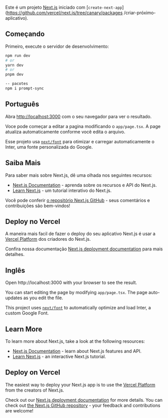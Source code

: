 
Este é um projeto [Next.js](https://nextjs.org/) iniciado com [`create-next-app`](https://github.com/vercel/next.js/tree/canary/packages /criar-próximo-aplicativo).

## Começando


Primeiro, execute o servidor de desenvolvimento:

```bash
npm run dev
# or
yarn dev
# or
pnpm dev

-- pacotes
npm i prompt-sync 

```

## Português

Abra [http://localhost:3000](http://localhost:3000) com o seu navegador para ver o resultado.

Voce pode começar a editar a pagina modificando o `app/page.tsx`. A page atualiza automaticamente conforme você edita o arquivo.

Esse projeto usa [`next/font`](https://nextjs.org/docs/basic-features/font-optimization) para otimizar e carregar automaticamente o Inter, uma fonte personalizada do Google.

## Saiba Mais

Para saber mais sobre Next.js, dê uma olhada nos seguintes recursos:

- [Next.js Documentation](https://nextjs.org/docs) - aprenda sobre os recursos e API do Next.js.
- [Learn Next.js](https://nextjs.org/learn) - um tutorial interativo do Next.js.

Você pode conferir [o repositório Next.js GitHub](https://github.com/vercel/next.js/) - seus comentários e contribuições são bem-vindos!

## Deploy no Vercel

A maneira mais facil de fazer o deploy do seu aplicativo Next.js é usar a [Vercel Platform](https://vercel.com/new?utm_medium=default-template&filter=next.js&utm_source=create-next-app&utm_campaign=create-next-app-readme) dos criadores do Next.js.

Confira nossa documentação [Next.js deployment documentation](https://nextjs.org/docs/deployment) para mais detalhes.


## Inglês

Open http://localhost:3000 with your browser to see the result.

You can start editing the page by modifying `app/page.tsx`. The page auto-updates as you edit the file.

This project uses [`next/font`](https://nextjs.org/docs/basic-features/font-optimization) to automatically optimize and load Inter, a custom Google Font.

## Learn More

To learn more about Next.js, take a look at the following resources:

- [Next.js Documentation](https://nextjs.org/docs) - learn about Next.js features and API.
- [Learn Next.js](https://nextjs.org/learn) - an interactive Next.js tutorial.

## Deploy on Vercel

The easiest way to deploy your Next.js app is to use the [Vercel Platform](https://vercel.com/new?utm_medium=default-template&filter=next.js&utm_source=create-next-app&utm_campaign=create-next-app-readme) from the creators of Next.js.

Check out our [Next.js deployment documentation](https://nextjs.org/docs/deployment) for more details.
You can check out [the Next.js GitHub repository](https://github.com/vercel/next.js/) - your feedback and contributions are welcome!